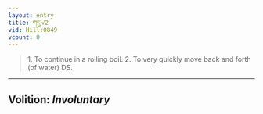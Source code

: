 ```yaml
---
layout: entry
title: གདུ་√2
vid: Hill:0849
vcount: 0
---
```

> 1\. To continue in a rolling boil\. 2\. To very quickly move back and forth (of water) DS\.

---
Volition: _Involuntary_
---

